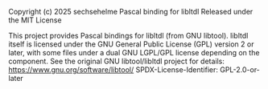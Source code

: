 Copyright (c) 2025 sechsehelme
Pascal binding for libltdl
Released under the MIT License

This project provides Pascal bindings for libltdl (from GNU libtool).
libltdl itself is licensed under the GNU General Public License (GPL) version 2 or later,
with some files under a dual GNU LGPL/GPL license depending on the component.
See the original GNU libtool/libltdl project for details: https://www.gnu.org/software/libtool/
SPDX-License-Identifier: GPL-2.0-or-later

